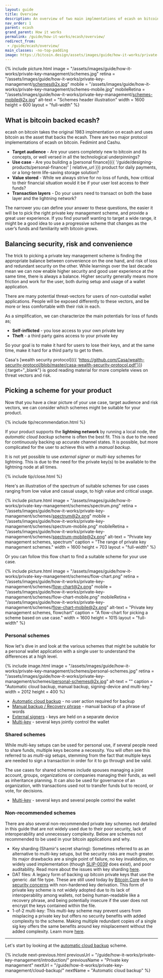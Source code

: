 ```yaml
---
layout: guide
title: Overview
description: An overview of two main implmentations of ecash on bitcoin, Fedimint and Cashu and the differences between then.
nav_order: 1
parent: ecash
grand_parent: How it works
permalink: /guide/how-it-works/ecash/overview/
redirect_from:
 - /guide/ecash/overview/
main_classes: -no-top-padding
image: https://bitcoin.design/assets/images/guide/how-it-works/private-key-management/schemes/page-private-key-schemes.jpg
---
```


<!--

Editor's notes

An overview of what different private key management schemes there are, and how to choose one depending on use case.

Illustration sources

https://www.figma.com/community/file/995256542920917246/BDG---Private-key-management-illustrations

-->

{% include picture.html
   image = "/assets/images/guide/how-it-works/private-key-management/schemes.jpg"
   retina = "/assets/images/guide/how-it-works/private-key-management/schemes@2x.jpg"
   mobile = "/assets/images/guide/how-it-works/private-key-management/schemes-mobile.jpg"
   mobileRetina = "/assets/images/guide/how-it-works/private-key-management/schemes-mobile@2x.jpg"
   alt-text = "Schemes header illustration"
   width = 1600
   height = 600
   layout = "full-width"
%}

## What is bitcoin backed ecash?
ecash on bitcoin takes the original 1983 implmentation on ecash and uses bitcoin as the asset that backs the ecash. There are two major protocol implementations of ecash on bitcoin. Fedimint and Cashu.


* **Target audience** - Are your users completely new to bitcoin and its concepts, or well versed in all the technological underpinnings?
* **Use case** - Are you building a [personal finance]({{ '/guide/designing-products/personal-finance/' | relative_url }}) product for daily payments, or a long-term life-saving storage solution?
* **Value stored** - While we always strive for no loss of funds, how critical to their financial situation would it be if your user lost access to their funds?
* **Transaction layers** - Do your users need to transact on both the base layer and the lightning network?


The narrower you can define your answer to these questions, the easier it will be to pick the right private key management scheme, and provide a great user experience. If you find yourself wanting to target a wide range, it might be a good idea to use a progressive scheme that changes as the user’s funds and familiarity with bitcoin grows.

## Balancing security, risk and convenience

The trick to picking a private key management scheme is finding the appropriate balance between convenience on the one hand, and risk of loss and redundant security on the other. While learnings over the last decade mean we can now enable higher security and good user experience at the same time, there is always a balance. Higher security generally means more friction and work for the user, both during setup and usage of a wallet application.

There are many potential threat-vectors for users of non-custodial wallet applications. People will be exposed differently to these vectors, and be more or less comfortable with their risk in each.

As a simplification, we can characterize the main potentials for loss of funds as;

* **Self-inflicted** - you lose access to your own private key
* **Theft** - a third party gains access to your private key

So your goal is to make it hard for users to lose their keys, and at the same time, make it hard for a third party to get to them.

Casa's [wealth security protocol]({{ 'https://github.com/Casa/wealth-security-protocol/blob/master/casa-wealth-security-protocol.pdf'}}){:target="_blank"} is good reading material for more complete views on threat vectors and risk.

## Picking a scheme for your product

Now that you have a clear picture of your use case, target audience and risk vectors, we can consider which schemes might be suitable for your product.

{% include tip/recommendation.html %}

If your product supports the **lightning network** by running a local node, the *automatic cloud backup* scheme is often the best fit. This is due to the need for continuously backing up accurate channel states. It is possible, but more complicated for the user to achieve this with a *manual backup*.

It is not yet possible to use *external signer* or *multi-key* schemes for lightning. This is due to the need for the private key(s) to be available to the lightning node at all times.

{% include tip/close.html %}

Here's an illustration of the spectrum of suitable schemes for use cases ranging from low value and casual usage, to high value and critical usage.

{% include picture.html
   image = "/assets/images/guide/how-it-works/private-key-management/schemes/spectrum.png"
   retina = "/assets/images/guide/how-it-works/private-key-management/schemes/spectrum@2x.png"
   mobile = "/assets/images/guide/how-it-works/private-key-management/schemes/spectrum-mobile.png"
   mobileRetina = "/assets/images/guide/how-it-works/private-key-management/schemes/spectrum-mobile@2x.png"
   alt-text = "Private key management schemes, spectrum"
   caption = "The range of private key management schemes."
   width = 1600
   height = 703
   layout = "full-width"
%}

Or you can follow this flow chart to find a suitable scheme for your use case.

{% include picture.html
   image = "/assets/images/guide/how-it-works/private-key-management/schemes/flow-chart.png"
   retina = "/assets/images/guide/how-it-works/private-key-management/schemes/flow-chart@2x.png"
   mobile = "/assets/images/guide/how-it-works/private-key-management/schemes/flow-chart-mobile.png"
   mobileRetina = "/assets/images/guide/how-it-works/private-key-management/schemes/flow-chart-mobile@2x.png"
   alt-text = "Private key management schemes, flowchart"
   caption = "A flow-chart for picking a scheme based on use case."
   width = 1600
   height = 1015
   layout = "full-width"
%}

### Personal schemes

Now let's dive in and look at the various schemes that might be suitable for a personal wallet application with a single user to understand the differences at a high level.

{% include image.html
   image = "/assets/images/guide/how-it-works/private-key-management/schemes/personal-schemes.jpg"
   retina = "/assets/images/guide/how-it-works/private-key-management/schemes/personal-schemes@2x.jpg"
   alt-text = ""
   caption = "Automatic cloud backup, manual backup, signing-device and multi-key."
   width = 2012
   height = 400
%}

- [Automatic cloud backup](/guide/how-it-works/private-key-management/cloud-backup/) - no user action required for backup
- [Manual backup / Recovery phrase](/guide/how-it-works/private-key-management/manual-backup/) - manual backup of a phrase of words
- [External signers](/guide/how-it-works/private-key-management/external-signers/) - keys are held on a separate device
- [Multi-key](/guide/how-it-works/private-key-management/multi-key/) - several keys jointly control the wallet

### Shared schemes

While multi-key setups can be used for personal use, if several people need to share funds, multiple keys become a necessity. You will often see this referred to as *multi-sig* setups, stemming from the fact that multiple keys are needed to sign a transaction in order for it to go through and be valid.

The use cases for shared schemes include spouses managing a joint account, groups, organizations or companies managing their funds, as well as inheritance planning. It can also be used for governance of an organization, with transactions used not to transfer funds but to record, or vote, for decisions.

- [Multi-key](/guide/how-it-works/private-key-management/multi-key/) - several keys and several people control the wallet

### Non-recommended schemes

There are also several non-recommended private key schemes not detailed in this guide that are not widely used due to their poor security, lack of interoperability and unnecessary complexity. Below are schemes not recommended to be used in your bitcoin applications and why.

- Key sharding (Shamir's secret sharing): Sometimes referred to as an alternative to multi-key setups, but the security risks are much greater. Its major drawbacks are a single point of failure, no key invalidation, no widely used implementation (though [SLIP-0039](https://github.com/satoshilabs/slips/blob/master/slip-0039.md) does exist), and poor auditability. Read more about the issues with key sharding [here](https://docs.keys.casa/wealth-security-protocol/rejected-key-schemes/key-sharding-shamirs-secret-sharing).
- DAT files: A legacy form of backing up bitcoin private keys that use the generic .dat file type. These are still used today by [Bitcoin Core](https://bitcoincore.org/) due to [security concerns](https://bitcoin.stackexchange.com/questions/92716/why-keys-generated-in-bitcoin-core-mismatch-that-from-online-generators-despite) with non-hardened key derivation. This form of private key scheme is not widely adopted due to its lack of interoperability among wallets, not being human-readable like a recovery phrase, and being potentially insecure if the user does not encrypt the keys contained within the file.
- 1-of-2 multi-key: This multi-key scheme may prevent users from misplacing a private key but offers no security benefits with added complexity to the scheme. Making multiple redundant copies of a single sig key offers the same benefits around key misplacement without the added complexity. Learn more [here](https://docs.keys.casa/wealth-security-protocol/rejected-key-schemes/1-of-2).

---

Let's start by looking at the [automatic cloud backup](/guide/how-it-works/private-key-management/cloud-backup/) scheme.

{% include next-previous.html
   previousUrl = "/guide/how-it-works/private-key-management/introduction/"
   previousName = "Private key management"
   nextUrl = "/guide/how-it-works/private-key-management/cloud-backup/"
   nextName = "Automatic cloud backup"
%}

